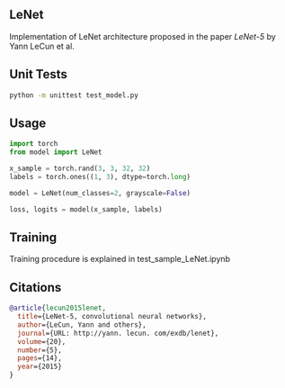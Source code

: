 ## LeNet

Implementation of LeNet architecture proposed in the paper _LeNet-5_ by Yann LeCun et al.

## Unit Tests

```bash
python -m unittest test_model.py
```

## Usage

```python
import torch
from model import LeNet

x_sample = torch.rand(3, 3, 32, 32)
labels = torch.ones((1, 3), dtype=torch.long)

model = LeNet(num_classes=2, grayscale=False)

loss, logits = model(x_sample, labels)
```

## Training

Training procedure is explained in test_sample_LeNet.ipynb

## Citations

```bibtex
@article{lecun2015lenet,
  title={LeNet-5, convolutional neural networks},
  author={LeCun, Yann and others},
  journal={URL: http://yann. lecun. com/exdb/lenet},
  volume={20},
  number={5},
  pages={14},
  year={2015}
}
```

